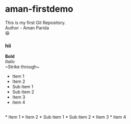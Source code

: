 # aman-firstdemo
This is my first Git Repository.
<br>
Author - Aman Parida
<br>
😆
<br>
### hii
**Bold**
<br>
*Italic*
<br>
~Strike through~
<br>
- Item 1
- Item 2
 - Sub item 1
 - Sub item 2
- Item 3
- item 4
<br>
* Item 1
* Item 2
 * Sub item 1
 * Sub item 2
* Item 3
* item 4
